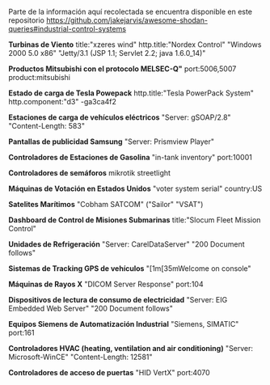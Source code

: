 Parte de la información aquí recolectada se encuentra disponible en este repositorio https://github.com/jakejarvis/awesome-shodan-queries#industrial-control-systems

**Turbinas de Viento**
title:"xzeres wind"
http.title:"Nordex Control" "Windows 2000 5.0 x86" "Jetty/3.1 (JSP 1.1; Servlet 2.2; java 1.6.0_14)"

**Productos Mitsubishi con el protocolo MELSEC-Q"**
port:5006,5007 product:mitsubishi

**Estado de carga de Tesla Powepack**
http.title:"Tesla PowerPack System" http.component:"d3" -ga3ca4f2

**Estaciones de carga de vehículos eléctricos**
"Server: gSOAP/2.8" "Content-Length: 583"

**Pantallas de publicidad Samsung**
"Server: Prismview Player"

**Controladores de Estaciones de Gasolina**
"in-tank inventory" port:10001

**Controladores de semáforos**
mikrotik streetlight

**Máquinas de Votación en Estados Unidos**
"voter system serial" country:US

**Satelites Marítimos**
"Cobham SATCOM"
("Sailor" "VSAT")

**Dashboard de Control de Misiones Submarinas**
title:"Slocum Fleet Mission Control"

**Unidades de Refrigeración**
"Server: CarelDataServer" "200 Document follows"

**Sistemas de Tracking GPS de vehículos**
"[1m[35mWelcome on console"

**Máquinas de Rayos X**
"DICOM Server Response" port:104

**Dispositivos de lectura de consumo de electricidad**
"Server: EIG Embedded Web Server" "200 Document follows"

**Equipos Siemens de Automatización Industrial**
"Siemens, SIMATIC" port:161

**Controladores HVAC (heating, ventilation and air conditioning)**
"Server: Microsoft-WinCE" "Content-Length: 12581"

**Controladores de acceso de puertas**
"HID VertX" port:4070


